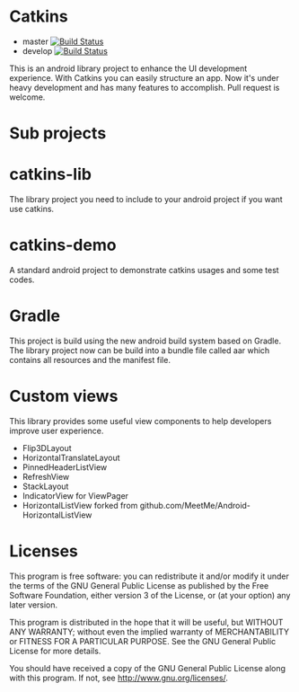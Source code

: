 Catkins
=======
* master [![Build Status](https://travis-ci.org/ccl1115/android-catkins.png?branch=master)](https://travis-ci.org/ccl1115/android-catkins)
* develop [![Build Status](https://travis-ci.org/ccl1115/android-catkins.png?branch=develop)](https://travis-ci.org/ccl1115/android-catkins)

This is an android library project to enhance the UI development experience. With Catkins you can easily structure an app. Now it's under heavy development and has many features to accomplish. Pull request is welcome.


Sub projects
======

catkins-lib
=====

The library project you need to include to your android project if you want use catkins.

catkins-demo
=====

A standard android project to demonstrate catkins usages and some test codes.

Gradle
=====

This project is build using the new android build system based on Gradle. The library project now can be build into a bundle file called aar which contains all resources and the manifest file.

Custom views
======

This library provides some useful view components to help developers improve user experience.

* Flip3DLayout
* HorizontalTranslateLayout
* PinnedHeaderListView
* RefreshView
* StackLayout
* IndicatorView for ViewPager
* HorizontalListView forked from github.com/MeetMe/Android-HorizontalListView

Licenses
======

This program is free software: you can redistribute it and/or modify
it under the terms of the GNU General Public License as published by
the Free Software Foundation, either version 3 of the License, or
(at your option) any later version.

This program is distributed in the hope that it will be useful,
but WITHOUT ANY WARRANTY; without even the implied warranty of
MERCHANTABILITY or FITNESS FOR A PARTICULAR PURPOSE.  See the
GNU General Public License for more details.

You should have received a copy of the GNU General Public License
along with this program.  If not, see <http://www.gnu.org/licenses/>.
